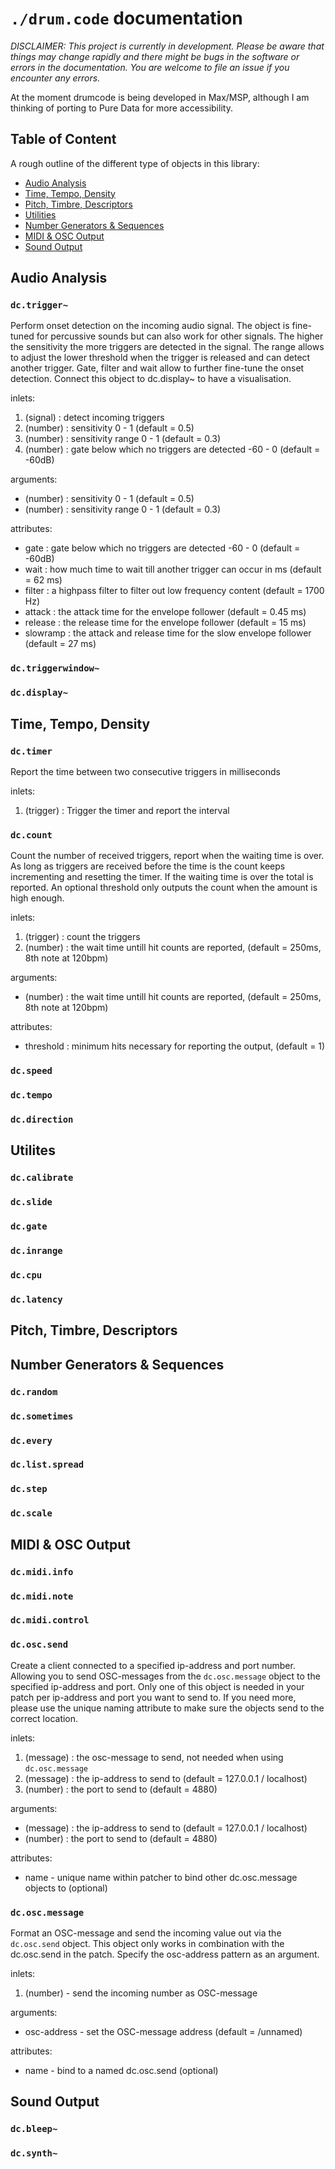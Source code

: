 
# `./drum.code` documentation

*DISCLAIMER: This project is currently in development. Please be aware that things may change rapidly and there might be bugs in the software or errors in the documentation. You are welcome to file an issue if you encounter any errors.*

At the moment drumcode is being developed in Max/MSP, although I am thinking of porting to Pure Data for more accessibility.

## Table of Content

A rough outline of the different type of objects in this library:

- [Audio Analysis](#audio-analysis)
- [Time, Tempo, Density](#time-tempo-density)
- [Pitch, Timbre, Descriptors](#pitch-timbre-descriptors)
- [Utilities](#utilites)
- [Number Generators & Sequences](#number-generators--sequences)
- [MIDI & OSC Output](#midi--osc-output)
- [Sound Output](#sound-output)

## Audio Analysis

### `dc.trigger~`

Perform onset detection on the incoming audio signal. The object is fine-tuned for percussive sounds but can also work for other signals. The higher the sensitivity the more triggers are detected in the signal. The range allows to adjust the lower threshold when the trigger is released and can detect another trigger. Gate, filter and wait allow to further fine-tune the onset detection. Connect this object to dc.display~ to have a visualisation.

inlets:
1. (signal) : detect incoming triggers
2. (number) : sensitivity 0 - 1 (default = 0.5)
3. (number) : sensitivity range 0 - 1 (default = 0.3)
4. (number) : gate below which no triggers are detected -60 - 0 (default = -60dB)

arguments:
- (number) : sensitivity 0 - 1 (default = 0.5)
- (number) : sensitivity range 0 - 1 (default = 0.3)

attributes:
- gate : gate below which no triggers are detected -60 - 0 (default = -60dB)
- wait : how much time to wait till another trigger can occur in ms (default = 62 ms)
- filter : a highpass filter to filter out low frequency content (default = 1700 Hz)
- attack : the attack time for the envelope follower (default = 0.45 ms)
- release : the release time for the envelope follower (default = 15 ms)
- slowramp : the attack and release time for the slow envelope follower (default = 27 ms)

### `dc.triggerwindow~`

### `dc.display~`

## Time, Tempo, Density

### `dc.timer`

Report the time between two consecutive triggers in milliseconds

inlets:
1. (trigger) : Trigger the timer and report the interval

### `dc.count`

Count the number of received triggers, report when the waiting time is over. As long as triggers are received before the time is the count keeps incrementing and resetting the timer. If the waiting time is over the total is reported. An optional threshold only outputs the count when the amount is high enough.

inlets:
1. (trigger) : count the triggers
2. (number) : the wait time untill hit counts are reported, (default = 250ms, 8th note at 120bpm)

arguments:
- (number) : the wait time untill hit counts are reported, (default = 250ms, 8th note at 120bpm)

attributes:
- threshold : minimum hits necessary for reporting the output, (default = 1)

### `dc.speed`

### `dc.tempo`

### `dc.direction`

## Utilites

### `dc.calibrate`

### `dc.slide`

### `dc.gate`

### `dc.inrange`

### `dc.cpu`

### `dc.latency`

## Pitch, Timbre, Descriptors

## Number Generators & Sequences

### `dc.random`

### `dc.sometimes`

### `dc.every`

### `dc.list.spread`

### `dc.step`

### `dc.scale`

## MIDI & OSC Output

### `dc.midi.info`

### `dc.midi.note`

### `dc.midi.control`

### `dc.osc.send`

Create a client connected to a specified ip-address and port number. Allowing you to send OSC-messages from the `dc.osc.message` object to the specified ip-address and port. Only one of this object is needed in your patch per ip-address and port you want to send to. If you need more, please use the unique naming attribute to make sure the objects send to the correct location.

inlets:
1. (message) : the osc-message to send, not needed when using `dc.osc.message`
2. (message) : the ip-address to send to (default = 127.0.0.1 / localhost)
3. (number) : the port to send to (default = 4880)

arguments:
- (message) : the ip-address to send to (default = 127.0.0.1 / localhost)
- (number) : the port to send to (default = 4880)

attributes:
- name - unique name within patcher to bind other dc.osc.message objects to (optional)

### `dc.osc.message`

Format an OSC-message and send the incoming value out via the `dc.osc.send` object. This object only works in combination with the dc.osc.send in the patch. Specify the osc-address pattern as an argument.

inlets:
1. (number) - send the incoming number as OSC-message

arguments:
- osc-address - set the OSC-message address (default = /unnamed)

attributes:
- name - bind to a named dc.osc.send (optional)

## Sound Output

### `dc.bleep~`

### `dc.synth~`